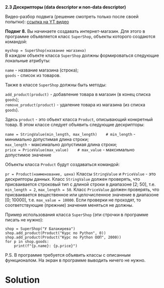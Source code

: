 **2.3 Дескрипторы (data descriptor и non-data descriptor)**

Видео-разбор подвига (решение смотреть только после
своей попытки): [ссылка на YT видео](https://youtu.be/l0U_3dTJZyc)

**Подвиг 8.** Вы начинаете создавать интернет-магазин. 
Для этого в программе объявляется класс `SuperShop`,
объекты которого создаются командой:

`myshop = SuperShop(название магазина)`\
В каждом объекте класса `SuperShop` должны формироваться 
следующие локальные атрибуты:

`name` - название магазина (строка);\
`goods` - список из товаров.

Также в классе `SuperShop` должны быть методы:

`add_product(product)` - добавление товара в магазин
(в конец списка `goods`);\
`remove_product(product)` - удаление товара из
магазина (из списка `goods`).

Здесь `product` - это объект класса `Product`,
описывающий конкретный товар. В этом классе 
следует объявить следующие дескрипторы:

`name = StringValue(min_length, max_length)    # min_length` - 
минимально допустимая длина строки;\
`max_length` - максимально допустимая длина строки;\
`price = PriceValue(max_value)    # max_value` -
максимально допустимое значение

Объекты класса `Product` будут создаваться командой:

`pr = Product(наименование, цена)`
Классы `StringValue` и `PriceValue` - это дескрипторы
данных. Класс `StringValue` должен проверять, что 
присваивается строковый тип с длиной строки в диапазоне
[2; 50], т.е. `min_length = 2`, `max_length = 50`. Класс 
`PriceValue` должен проверять, что присваивается вещественное 
или целочисленное значение в диапазоне [0; 10000], т.е. 
`max_value = 10000`. Если проверки не проходят, то соответствующие
(прежние) значения меняться не должны.

Пример использования класса `SuperShop` (эти строчки в
программе писать не нужно):
```
shop = SuperShop("У Балакирева")
shop.add_product(Product("Курс по Python", 0))
shop.add_product(Product("Курс по Python ООП", 2000))
for p in shop.goods:
    print(f"{p.name}: {p.price}")
```
P.S. В программе требуется объявить классы с описанным
функционалом. На экран в программе выводить ничего не нужно.

# Solution

```

```
